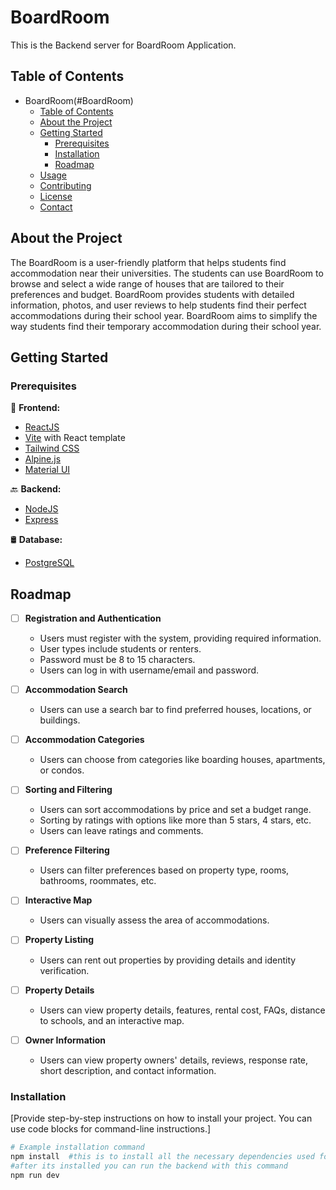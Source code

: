 # BoardRoom
This is the Backend server for BoardRoom Application.

## Table of Contents

- BoardRoom(#BoardRoom)
  - [Table of Contents](#table-of-contents)
  - [About the Project](#about-the-project)
  - [Getting Started](#getting-started)
    - [Prerequisites](#prerequisites)
    - [Installation](#installation)
    - [Roadmap](#roadmap)
  - [Usage](#usage)
  - [Contributing](#contributing)
  - [License](#license)
  - [Contact](#contact)

## About the Project

The BoardRoom is a user-friendly platform that helps students find accommodation near their universities. The students can use BoardRoom to browse and select a wide range of houses that are tailored to their preferences and budget. BoardRoom provides students with detailed information, photos, and user reviews to help students find their perfect accommodations during their school year. BoardRoom aims to simplify the way students find their temporary accommodation during their school year.

## Getting Started

### Prerequisites

🚀 **Frontend:**
- [ReactJS](https://reactjs.org/)
- [Vite](https://vitejs.dev/) with React template
- [Tailwind CSS](https://tailwindcss.com/)
- [Alpine.js](https://alpinejs.dev/)
- [Material UI](https://material-ui.com/)

🔙 **Backend:**
- [NodeJS](https://nodejs.org/)
- [Express](https://expressjs.com/)

🛢️ **Database:**
- [PostgreSQL](https://www.postgresql.org/)



## Roadmap

- [ ] **Registration and Authentication**
  - Users must register with the system, providing required information.
  - User types include students or renters.
  - Password must be 8 to 15 characters.
  - Users can log in with username/email and password.

- [ ] **Accommodation Search**
  - Users can use a search bar to find preferred houses, locations, or buildings.

- [ ] **Accommodation Categories**
  - Users can choose from categories like boarding houses, apartments, or condos.

- [ ] **Sorting and Filtering**
  - Users can sort accommodations by price and set a budget range.
  - Sorting by ratings with options like more than 5 stars, 4 stars, etc.
  - Users can leave ratings and comments.

- [ ] **Preference Filtering**
  - Users can filter preferences based on property type, rooms, bathrooms, roommates, etc.

- [ ] **Interactive Map**
  - Users can visually assess the area of accommodations.

- [ ] **Property Listing**
  - Users can rent out properties by providing details and identity verification.

- [ ] **Property Details**
  - Users can view property details, features, rental cost, FAQs, distance to schools, and an interactive map.

- [ ] **Owner Information**
  - Users can view property owners' details, reviews, response rate, short description, and contact information.

### Installation

[Provide step-by-step instructions on how to install your project. You can use code blocks for command-line instructions.]


```bash
# Example installation command
npm install  #this is to install all the necessary dependencies used for this application
#after its installed you can run the backend with this command
npm run dev

